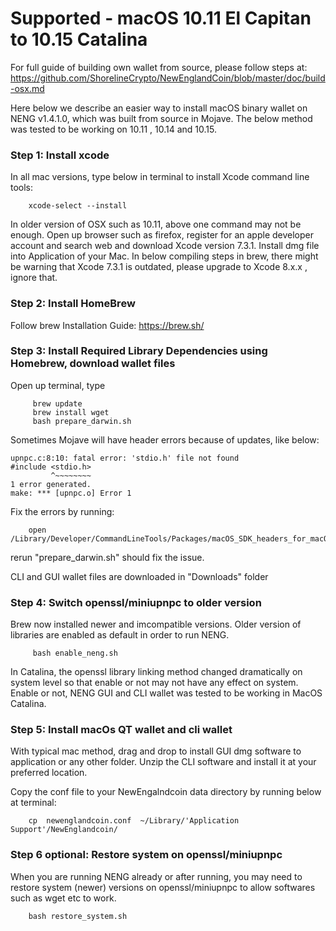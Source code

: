 

# Supported - macOS 10.11 El Capitan to 10.15 Catalina

For full guide of building own wallet from source, please follow steps at:
 https://github.com/ShorelineCrypto/NewEnglandCoin/blob/master/doc/build-osx.md

Here below we describe an easier way to install macOS binary wallet on NENG v1.4.1.0, which was built from source in Mojave. The below 
method was tested to be working on 10.11 , 10.14 and 10.15. 


### Step 1:  Install xcode
In all mac versions, type below in terminal to install Xcode command line tools:
```
    xcode-select --install
```

In older version of OSX such as 10.11, above one command may not be enough. Open up browser such as firefox, register for an apple developer account and search web and download Xcode version 7.3.1. Install dmg file into Application of your Mac.  In below compiling steps in brew, there might be warning that Xcode 7.3.1 is outdated, please upgrade to Xcode 8.x.x , ignore that.


### Step 2: Install HomeBrew

Follow brew Installation Guide:
https://brew.sh/


### Step 3:  Install Required Library Dependencies using Homebrew, download wallet files

Open up terminal, type
```
     brew update
     brew install wget     
     bash prepare_darwin.sh
```

Sometimes Mojave will have header errors because of updates,  like below:
```
upnpc.c:8:10: fatal error: 'stdio.h' file not found
#include <stdio.h>
         ^~~~~~~~~
1 error generated.
make: *** [upnpc.o] Error 1
``` 

Fix the errors by running: 
```
    open /Library/Developer/CommandLineTools/Packages/macOS_SDK_headers_for_macOS_10.14.pkg
```

rerun "prepare_darwin.sh" should fix the issue. 


CLI and GUI wallet files are downloaded in "Downloads" folder


### Step 4:  Switch openssl/miniupnpc to older version

Brew now installed newer and imcompatible versions.  Older version of libraries are enabled as default in order to run NENG.

```
     bash enable_neng.sh    
```

In Catalina, the openssl library linking method changed dramatically on system level so that enable or not may not have any effect on system. 
Enable or not, NENG GUI and CLI wallet was tested to be working in MacOS Catalina. 

### Step 5: Install macOs QT wallet and cli wallet
With typical mac method, drag and drop to install GUI dmg software to application or any other folder. Unzip the CLI software and install it at your preferred location. 

Copy the conf file to your NewEngalndcoin data directory by running below at terminal:

```
    cp  newenglandcoin.conf  ~/Library/'Application Support'/NewEnglandcoin/
```
 

### Step 6 optional:  Restore system on openssl/miniupnpc

When you are running NENG already or after running, you may need to restore system (newer) versions on openssl/miniupnpc to allow 
softwares such as wget etc to work. 
 
```
    bash restore_system.sh

```

